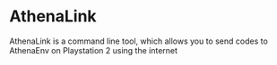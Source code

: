 # AthenaLink

AthenaLink is a command line tool, which allows you to send codes to AthenaEnv on Playstation 2 using the internet
